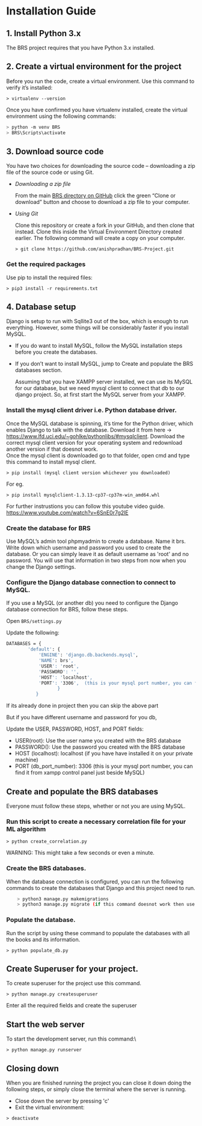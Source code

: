 # Installation Guide
## 1. Install Python 3.x

The BRS project requires that you have Python 3.x installed. 

## 2. Create a virtual environment for the project

Before you run the code, create a virtual environment.
Use this command to verify it’s installed:

`> virtualenv --version`

Once you have confirmed you have virtualenv installed, create the virtual environment using the following commands:

```bash
> python -m venv BRS
> BRS\Scripts\activate
```

## 3. Download source code

You have two choices for downloading the source code – downloading a zip file of the source code or using Git.

* *Downloading a zip file*

    From the main [BRS directory on GitHub](https://github.com/anishpradhan/BRS-Project.git) click the green “Clone or download” button and choose to download a zip file to your computer.

* *Using Git*

    Clone this repository or create a fork in your GitHub, and then clone that instead. Clone this inside the Virtual Environment Directory created earlier. The following command will create a copy on your computer. 
    
    `> git clone https://github.com/anishpradhan/BRS-Project.git`

### Get the required packages

Use pip to install the required files:

`> pip3 install -r requirements.txt`

## 4. Database setup

Django is setup to run with Sqllite3 out of the box, which is enough to run everything. However, some 
things will be considerably faster if you install MySQL.

*   If you do want to install MySQL, follow the MySQL installation steps before you create the databases.
*   If you don’t want to install MySQL, jump to Create and populate the BRS databases section.

    Assuming that you have XAMPP server installed, we can use its MySQL for our database, but we need mysql client to connect that db to our django project.
    So, at first start the MySQL server from your XAMPP.

### Install the mysql client driver i.e. Python database driver.

Once the MySQL database is spinning, it’s time for the Python driver, which enables Django to talk with the database. 
Download it from here -> https://www.lfd.uci.edu/~gohlke/pythonlibs/#mysqlclient. 
Download the correct mysql client version for your operating system and redownload another version if that doesnot work.  
Once the mysql client is downloaded go to that folder, open cmd and type this command to install mysql client.

`> pip install (mysql client version whichever you downloaded)`
  
For eg. 
  
`> pip install mysqlclient-1.3.13-cp37-cp37m-win_amd64.whl`

For further instrustions you can follow this youtube video guide. https://www.youtube.com/watch?v=6SnE0r7g2lE

### Create the database for BRS

Use MySQL’s admin tool phpmyadmin to create a database. Name it brs. Write down which username and password you used to create the database. 
Or you can simply leave it as default username as 'root' and no password. You will use that information in two steps from now when you change the Django settings.

### Configure the Django database connection to connect to MySQL.
	
If you use a MySQL (or another db) you need to configure the Django database connection for BRS, follow these steps.

Open `BRS/settings.py`
	
Update the following:

```bash
DATABASES = {
   	    'default': {
        	'ENGINE': 'django.db.backends.mysql',
        	'NAME': brs',                      
        	'USER': 'root',
        	'PASSWORD': '',
        	'HOST': 'localhost',
        	'PORT': '3306',  (this is your mysql port number, you can find it from xampp control panel just beside MySQL)
   	    	       }	
		   }
```
If its already done in project then you can skip the above part

But if you have different username and password for you db,

Update the USER, PASSWORD, HOST, and PORT fields:

* USER(root): Use the user name you created with the BRS database
* PASSWORD(): Use the password you created with the BRS database
* HOST (localhost): localhost (if you have have installed it on your private machine)
* PORT (db_port_number): 3306 (this is your mysql port number, you can find it from xampp control panel just beside MySQL)


## Create and populate the BRS databases

Everyone must follow these steps, whether or not you are using MySQL.

### Run this script to create a necessary correlation file for your ML algorithm

`> python create_correlation.py`

WARNING: This might take a few seconds or even a minute.

### Create the BRS databases.
		
When the database connection is configured, you can run the following commands to create the databases that Django and this project need to run.

```bash
	> python3 manage.py makemigrations
	> python3 manage.py migrate (if this command doesnot work then use this > python3 manage.py migrate --run-syncdb)
```

### Populate the database.
	
Run the script by using these command to populate the databases with all the books and its information.
	
`> python populate_db.py`

## Create Superuser for your project.

To create superuser for the project use this command.

`> python manage.py createsuperuser`

Enter all the required fields and create the superuser

## Start the web server

To start the development server, run this command:\

`> python manage.py runserver `

## Closing down

When you are finished running the project you can close it down doing the following steps, or simply close the terminal where the server is running.

* Close down the server by pressing 'c'
* Exit the virtual environment:

`> deactivate`
